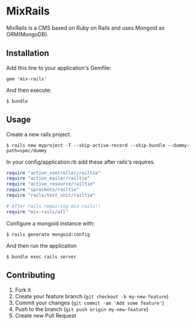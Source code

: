 # MixRails

MixRails is a CMS based on Ruby on Rails and uses Mongoid as ORM(MongoDB).

## Installation

Add this line to your application's Gemfile:

    gem 'mix-rails'

And then execute:

    $ bundle

## Usage

Create a new rails project.

    $ rails new myproject -T --skip-active-record --skip-bundle --dummy-path=spec/dummy

In your config/application.rb add these after rails's requires.

```ruby
require "action_controller/railtie"
require "action_mailer/railtie"
require "active_resource/railtie"
require "sprockets/railtie"
require "rails/test_unit/railtie"

# After rails requiring mix-rails!!
require "mix-rails/all"
```

Configure a mongoid instance with:

    $ rails generate mongoid:config

And then run the application

    $ bundle exec rails server

## Contributing

1. Fork it
2. Create your feature branch (`git checkout -b my-new-feature`)
3. Commit your changes (`git commit -am 'Add some feature'`)
4. Push to the branch (`git push origin my-new-feature`)
5. Create new Pull Request
